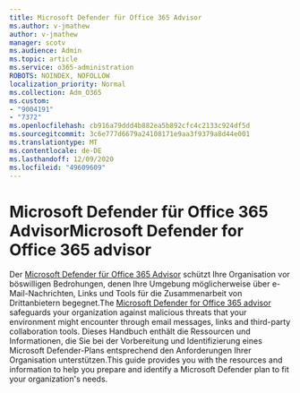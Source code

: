 ```yaml
---
title: Microsoft Defender für Office 365 Advisor
ms.author: v-jmathew
author: v-jmathew
manager: scotv
ms.audience: Admin
ms.topic: article
ms.service: o365-administration
ROBOTS: NOINDEX, NOFOLLOW
localization_priority: Normal
ms.collection: Adm_O365
ms.custom:
- "9004191"
- "7372"
ms.openlocfilehash: cb916a79ddd4b882ea5b892cfc4c2133c924df5d
ms.sourcegitcommit: 3c6e777d6679a24108171e9aa3f9379a8d44e001
ms.translationtype: MT
ms.contentlocale: de-DE
ms.lasthandoff: 12/09/2020
ms.locfileid: "49609609"
---
```

# <a name="microsoft-defender-for-office-365-advisor"></a><span data-ttu-id="c855d-102">Microsoft Defender für Office 365 Advisor</span><span class="sxs-lookup"><span data-stu-id="c855d-102">Microsoft Defender for Office 365 advisor</span></span>

<span data-ttu-id="c855d-103">Der [Microsoft Defender für Office 365 Advisor](https://go.microsoft.com/fwlink/?linkid=2146614) schützt Ihre Organisation vor böswilligen Bedrohungen, denen Ihre Umgebung möglicherweise über e-Mail-Nachrichten, Links und Tools für die Zusammenarbeit von Drittanbietern begegnet.</span><span class="sxs-lookup"><span data-stu-id="c855d-103">The [Microsoft Defender for Office 365 advisor](https://go.microsoft.com/fwlink/?linkid=2146614) safeguards your organization against malicious threats that your environment might encounter through email messages, links and third-party collaboration tools.</span></span> <span data-ttu-id="c855d-104">Dieses Handbuch enthält die Ressourcen und Informationen, die Sie bei der Vorbereitung und Identifizierung eines Microsoft Defender-Plans entsprechend den Anforderungen Ihrer Organisation unterstützen.</span><span class="sxs-lookup"><span data-stu-id="c855d-104">This guide provides you with the resources and information to help you prepare and identify a Microsoft Defender plan to fit your organization's needs.</span></span>
